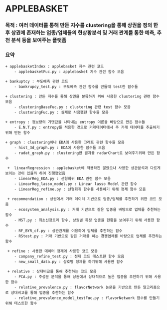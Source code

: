 # APPLEBASKET

### 목적 : 여러 데이터를 통해 만든 지수를 clustering을 통해 상권을 정의 한 후 상권에 존재하는 업종/업체들의 현상황분석 및 거래 관계를 통한 예측, 추천 분석 등을 보여주는 플랫폼 

### 요약
    
    + applebasketIndex : applebasket 지수 관련 코드  
        - applebasketFuc.py : applebasket 지수 관련 함수 모음
    
    + bankuptcy : 부도예측 관련 코드 
        - bankrupcy_test.py : 부도예측 관련 함수를 만들때 test한 함수들
        
    + clustering : 만든 지수를 통해 상권을 분류하기 위해 사용한 clustering 관련 함수 모음
        - clusteringBaseFuc.py : clustering 관련 test 함수 모음
        - clusteringFuc.py : 실제로 사용했던 함수들 모음
        
    + entropy : 정보량의 기댓값을 나타내는 entropy 이론을 바탕으로 만든 함수들
        - E.N.T.py : entropy를 적용한 것으로 거래데이터에서 주 거래 데이터를 추출하기 위해 만든 함수
        
    + graph : clustering이나 EDA에 사용한 그래프 관련 함수들 모음
        - hist_3d_graph.py : EDA에 사용한 함수들 모음
        - radat_graph.py : clustering한 결과를 radarChart로 보여주기위해 만든 함수
        
     +  linearRegression : applebasket에 적용하진 않았으나 사용한 상관분석과 다르게 보이는 것이 있을까 하여 진행했었음
        - LinearReg_EDA.py : 선형회귀 EDA 관련 함수 모음
        - LinearReg_lasso_model.py : Linear lasso Model 관련 함수
        - LinearReg_refine.py : 선형회귀 함수를 사용하기 위해 정제 함수 모음
      
     + recommendation : 상권에서 거래 데이터 기반으로 업종/업체를 추천하기 위한 코드 모음
        - ecosystem_analysis.py : 거래 기반으로 같은 업종을 바탕으로 업체를 추천하는 함수 
        - MST.py : 최소신장트리 함수, 상권별 특정 업종을 현황을 보여주기 위해 사용한 함수 
        - RF_BYR_cf.py : 상관관계를 이용하여 업체를 추천하는 함수
        - RStest.py : 거래 기반으로 같은 거래를 하는 경쟁업체를 바탕으로 업체를 추천하는 함수
        
     + refine : 사용한 데이터 정제에 사용한 코드 모음
        - company_refine_test.py : 정제 코드 테스트한 함수 모음
        - new_small_data.py : 상호명 정제를 하기위해 사용한 함수
     
     + relative : 상대비교를 통해 추천하는 코드 모음
        - PCA.py : 주성분 분석을 통해 상권에서 상대적으로 높은 업종을 추천하기 위해 사용한 함수
        - relative_prevalence.py : flavorNetwork 논문을 기반으로 만든 알고리즘으로 상대비교를 통해 업종을 추천하는 함수
        - relative_prevalence_model_testFuc.py : flavorNetwork 함수를 만들기 위해 테스트한 함수
      
